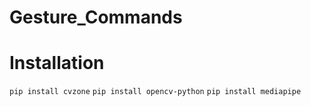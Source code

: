 # Gesture_Commands


# Installation
```pip install cvzone```
```pip install opencv-python```
```pip install mediapipe```
